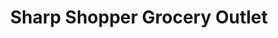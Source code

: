 ---
title: "Sharp Shopper Grocery Outlet"
url: /knox/sharp-shopper-grocery-outlet/
shop: Supermarkt
---